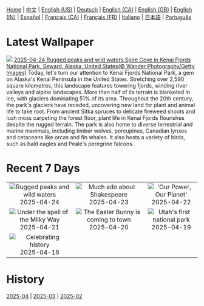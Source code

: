 [Home](../README.md) | [中文](zh-CN.md) | [English (US)](en-US.md) | [Deutsch](de-DE.md) | [English (CA)](en-CA.md) | [English (GB)](en-GB.md) | [English (IN)](en-IN.md) | [Español](es-ES.md) | [Français (CA)](fr-CA.md) | [Français (FR)](fr-FR.md) | [Italiano](it-IT.md) | [日本語](ja-JP.md) | [Português](pt-BR.md)

# Latest Wallpaper
![](https://www.bing.com/th?id=OHR.KenaiSpires_EN-CA7607198416_UHD.jpg)
[2025-04-24 Rugged peaks and wild waters Spire Cove in Kenai Fjords National Park, Seward, Alaska, United States(© Wander Photography/Getty Images)](https://www.bing.com/th?id=OHR.KenaiSpires_EN-CA7607198416_UHD.jpg)
Today, let's turn our attention to Kenai Fjords National Park, a gem on Alaska's Kenai Peninsula in the United States. Stretching over 2,590 square kilometres, this landscape features towering fjords, winding river valleys and alpine landscapes. More than half of its terrain is blanketed in ice, with glaciers dominating 51% of its area. Throughout the 20th century, the park's glaciers have receded, uncovering new land for plant and animal life to take root. From ancient Sitka spruces to delicate fireweed shoots and lush moss carpeting the forest floor, plant life in Kenai Fjords flourishes despite the rugged terrain. The park is also home to diverse terrestrial and marine mammals, including timber wolves, porcupines, Canadian lynxes and cetaceans like orcas and fin whales. It also hosts a variety of birds, such as bald eagles and Peale's peregrine falcons.

# Recent 7 Days
|  |  |  |
|:---:|:---:|:---:|
| ![](https://www.bing.com/th?id=OHR.KenaiSpires_EN-CA7607198416_400x240.jpg "Rugged peaks and wild waters") 2025-04-24 | ![](https://www.bing.com/th?id=OHR.GlobeTheatre_EN-CA7568109228_400x240.jpg "Much ado about Shakespeare") 2025-04-23 | ![](https://www.bing.com/th?id=OHR.YellowstoneSpring_EN-CA7520480120_400x240.jpg "'Our Power, Our Planet'") 2025-04-22 |
| ![](https://www.bing.com/th?id=OHR.JoshuaStars_EN-CA7462331125_400x240.jpg "Under the spell of the Milky Way") 2025-04-21 | ![](https://www.bing.com/th?id=OHR.BunnyLove_EN-CA7409244062_400x240.jpg "The Easter Bunny is coming to town") 2025-04-20 | ![](https://www.bing.com/th?id=OHR.ZionValley_EN-CA7338120688_400x240.jpg "Utah's first national park") 2025-04-19 |
| ![](https://www.bing.com/th?id=OHR.GoremeTurkey_EN-CA3283789845_400x240.jpg "Celebrating history") 2025-04-18 |  |  |

# History
[2025-04](../archives/wallpaper/en-CA/w_2025_04.md) | [2025-03](../archives/wallpaper/en-CA/w_2025_03.md) | [2025-02](../archives/wallpaper/en-CA/w_2025_02.md)

